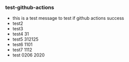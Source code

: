 ###  test-github-actions

+ this is a test message to test if github actions success
+ test2 
+ test3
+ test4 31
+ test5 312125
+ test6 1101
+ test7 1112
+ test 0206 2020
